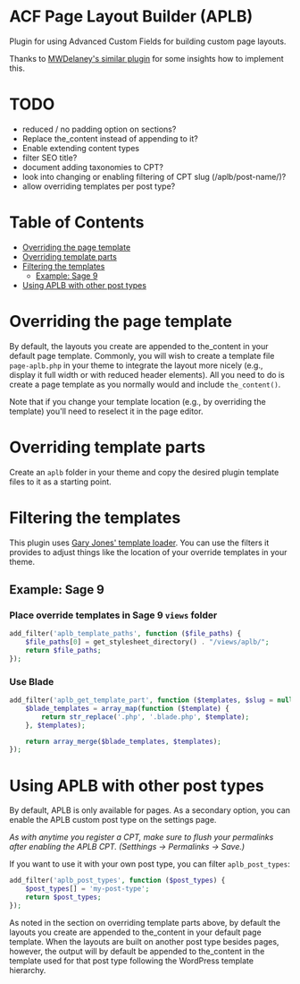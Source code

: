# ACF Page Layout Builder (APLB)

Plugin for using Advanced Custom Fields for building custom page layouts.

Thanks to [MWDelaney's similar plugin](https://github.com/MWDelaney/acf-flexible-content-blocks) for some insights how to implement this.

# TODO

* reduced / no padding option on sections?
* Replace the_content instead of appending to it?
* Enable extending content types
* filter SEO title?
* document adding taxonomies to CPT?
* look into changing or enabling filtering of CPT slug (/aplb/post-name/)?
* allow overriding templates per post type?

# Table of Contents

* [Overriding the page template](#overriding-the-page-template)
* [Overriding template parts](#overriding-template-parts)
* [Filtering the templates](#filtering-the-templates)
  * [Example: Sage 9](#example-sage-9)
* [Using APLB with other post types](#using-aplb-with-other-post-types)

# Overriding the page template

By default, the layouts you create are appended to the_content in your default page template. Commonly, you will wish to create a template file `page-aplb.php` in your theme to integrate the layout more nicely (e.g., display it full width or with reduced header elements). All you need to do is create a page template as you normally would and include `the_content()`.

Note that if you change your template location (e.g., by overriding the template) you'll need to reselect it in the page editor.

# Overriding template parts

Create an `aplb` folder in your theme and copy the desired plugin template files to it as a starting point.

# Filtering the templates

This plugin uses [Gary Jones' template loader](https://github.com/GaryJones/Gamajo-Template-Loader). You can use the filters it provides to adjust things like the location of your override templates in your theme.

## Example: Sage 9

### Place override templates in Sage 9 `views` folder

```php
add_filter('aplb_template_paths', function ($file_paths) {
    $file_paths[0] = get_stylesheet_directory() . "/views/aplb/";
    return $file_paths;
});
```

### Use Blade

```php
add_filter('aplb_get_template_part', function ($templates, $slug = null, $name = null) {
    $blade_templates = array_map(function ($template) {
        return str_replace('.php', '.blade.php', $template);
    }, $templates);

    return array_merge($blade_templates, $templates);
});
```

# Using APLB with other post types

By default, APLB is only available for pages. As a secondary option, you can enable the APLB custom post type on the settings page.

_As with anytime you register a CPT, make sure to flush your permalinks after enabling the APLB CPT. (Setthings -> Permalinks -> Save.)_

If you want to use it with your own post type, you can filter `aplb_post_types`:

```php
add_filter('aplb_post_types', function ($post_types) {
    $post_types[] = 'my-post-type';
    return $post_types;
});
```

As noted in the section on overriding template parts above, by default the layouts you create are appended to the_content in your default page template. When the layouts are built on another post type besides pages, however, the output will by default be appended to the_content in the template used for that post type following the WordPress template hierarchy.
